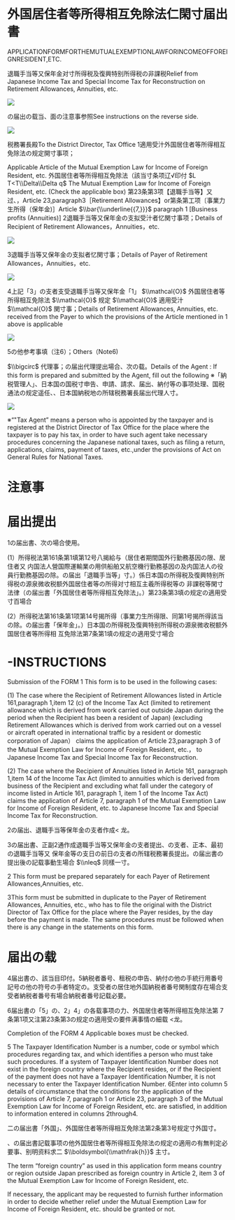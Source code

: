 # 外国居住者等所得相互免除法仁閑寸届出書

APPLICATIONFORMFORTHEMUTUALEXEMPTIONLAWFORINCOMEOFFOREIGNRESIDENT,ETC.

退職手当等又保年金对寸所得税及復興特别所得税の非課税Relief from Japanese Income Tax and Special Income Tax for Reconstruction on Retirement Allowances, Annuities, etc.

![](https://www.nta.go.jp/tmp/58119105-2d51-460d-ad91-3057adbe6824/images/70e98371d448c4fe85fbd0e86fd3e61fe48322761d718893bfaee010c9192522.jpg)

の届出の载当、面の注意事参照See instructions on the reverse side.

![](https://www.nta.go.jp/tmp/58119105-2d51-460d-ad91-3057adbe6824/images/589428e83f6eb9d8b7a3dc80db21d402111880d7a261538fa2d22c8090b49e16.jpg)

税務署長殿To the District Director, Tax Office 1適用受汁外国居住者等所得相互免除法の规定開寸事项；

Applicable Article of the Mutual Exemption Law for Income of Foreign Resident, etc. 外国居住者等所得相互免除法（該当寸条项辽√印付 $L T<T\\Delta\\Delta q$ The Mutual Exemption Law for Income of Foreign Resident, etc. (Check the applicable box) 第23条第3项【退職手当等】又过、，Article 23,paragraph3［Retirement Allowances】or第条第工项〔事業力生所得（保年金)］Article $\\bar{\\underline{{7,}}}$ paragraph 1 \[Business profits (Annuities)\] 2退職手当等又保年金の支拟受汁者忆関寸事项；Details of Recipient of Retirement Allowances，Annuities，etc.

![](https://www.nta.go.jp/tmp/58119105-2d51-460d-ad91-3057adbe6824/images/f7c6dcefac5ed6a955576624c1c3f9454600986f5f8a12473e03bedf02e45fc3.jpg)

3退職手当等又保年金の支拟者忆関寸事；Details of Payer of Retirement Allowances，Annuities，etc.

![](https://www.nta.go.jp/tmp/58119105-2d51-460d-ad91-3057adbe6824/images/3c406ee65b77e0124952137218e1a9b2c7dfb849d1baf42c9f32e17b84a1684c.jpg)

4上記「3」の支者支受退職手当等又保年金「1」 $\\mathcal{O}$ 外国居住者等所得相互免除法 $\\mathcal{O}$ 规定 $\\mathcal{O}$ 適用受汁 $\\mathcal{O}$ 関寸事；Details of Retirement Allowances, Annuities, etc. received from the Payer to which the provisions of the Article mentioned in 1 above is applicable

![](https://www.nta.go.jp/tmp/58119105-2d51-460d-ad91-3057adbe6824/images/d55692f15f92cf9f172c47be4bebf05aa6f67ed0eb957af32da80ddb4498cdb4.jpg)

5の他参考事填（注6）；Others（Note6)

$\\bigcirc$ 代理事；の届出代理提出場合、次の载。Details of the Agent : If this form is prepared and submitted by the Agent, fill out the following ※「納税管理人」、日本国の国税寸申告、申請、請求、届出、納付等の事项处理、国税通法の规定遥任、、日本国納税地の所辖税務署長届出代理人寸。

![](https://www.nta.go.jp/tmp/58119105-2d51-460d-ad91-3057adbe6824/images/88911dbe47867715a34e7c0ac1d273357273c929c1891ef11a148e9b511842f4.jpg)

※“"Tax Agent” means a person who is appointed by the taxpayer and is registered at the District Director of Tax Office for the place where the taxpayer is to pay his tax, in order to have such agent take necessary procedures concerning the Japanese national taxes, such as filing a return, applications, claims, payment of taxes, etc.,under the provisions of Act on General Rules for National Taxes.

# 注意事

# 届出提出

1の届出書、次の場合使用。

(1）所得税法第161条第1填第12号八揭給与（居住者期間国外行勤務基因の限、居住者又 内国法人營国際運輸業の用供船舶又航空機行勤務基因の及内国法人の役員行勤務基因の除。の届出「退職手当等」寸。）係日本国の所得税及復興特别所得税の源泉微收税额外国居住者等の所得对寸相互主羲所得税等の 非課税等閑寸法律（の届出書「外国居住者等所得相互免除法」。）第23条第3填の规定の適用受寸百場合

(2）所得税法第161条第1项第14号揭所得（事業力生所得限、同第1号揭所得該当の除。の届出書「保年金」。）日本国の所得税及復興特别所得税の源泉微收税额外国居住者等所得相 互免除法第7条第1填の规定の適用受寸場合

# -INSTRUCTIONS

Submission of the FORM 1 This form is to be used in the following cases:

(1) The case where the Recipient of Retirement Allowances listed in Article 161,paragraph 1,item 12 (c) of the Income Tax Act (limited to retirement allowance which is derived from work carried out outside Japan during the period when the Recipient has been a resident of Japan) (excluding Retirement Allowances which is derived from work carried out on a vessel or aircraft operated in international traffic by a resident or domestic corporation of Japan） claims the application of Article 23,paragraph 3 of the Mutual Exemption Law for Income of Foreign Resident, etc.， to Japanese Income Tax and Special Income Tax for Reconstruction.

(2) The case where the Recipient of Annuities listed in Article 161, paragraph 1,item 14 of the Income Tax Act (limited to annuities which is derived from business of the Recipient and excluding what fall under the category of income listed in Article 161, paragraph 1, item 1 of the Income Tax Act) claims the application of Article 7, paragraph 1 of the Mutual Exemption Law for Income of Foreign Resident, etc. to Japanese Income Tax and Special Income Tax for Reconstruction.

2の届出、退職手当等保年金の支者作成< 龙。

3の届出書、正副2通作成退職手当等又保年金の支者提出、の支者、正本、最初の退職手当等又 保年金等の支日の前日の支者の所辖税務署長提出。の届出書の提出後の記载事動生場合 $\\nleq$ 同樣一寸。

2 This form must be prepared separately for each Payer of Retirement Allowances,Annuities, etc.

3This form must be submitted in duplicate to the Payer of Retirement Allowances, Annuities, etc., who has to file the original with the District Director of Tax Office for the place where the Payer resides, by the day before the payment is made. The same procedures must be followed when there is any change in the statements on this form.

# 届出の载

4届出書の、該当目印付。5納税者番号、租税の申告、納付の他の手統行用番号記号の他の符号の手者特定の。支受者の居住地外国納税者番号関制度存在場合支受者納税者番号有場合納税者番号記载必要。

6届出書の「5」の、2」4」の各载事项の力、外国居住者等所得相互免除法第 $7$ 条第1项又注第23条第3の规定の適用受の要件满事情の細载 <龙。

Completion of the FORM 4 Applicable boxes must be checked.

5 The Taxpayer Identification Number is a number, code or symbol which procedures regarding tax, and which identifies a person who must take such procedures. If a system of Taxpayer Identification Number does not exist in the foreign country where the Recipient resides, or if the Recipient of the payment does not have a Taxpayer Identification Number, it is not necessary to enter the Taxpayer Identification Number. 6Enter into column 5 details of circumstance that the conditions for the application of the provisions of Article 7, paragraph 1 or Article 23, paragraph 3 of the Mutual Exemption Law for Income of Foreign Resident, etc. are satisfied, in addition to information entered in columns 2through4.

二の届出書「外国」、外国居住者等所得相互免除法第2条第3号规定寸外国寸。

、の届出書記载事项の他外国居住者等所得相互免除法の规定の適用の有無判定必要事、别明资料求二 $\\boldsymbol{\\mathfrak{h}}$ 主寸。

The term “foreign country” as used in this application form means country or region outside Japan prescribed as foreign country in Article 2, item 3 of the Mutual Exemption Law for Income of Foreign Resident, etc.

If necessary, the applicant may be requested to furnish further information in order to decide whether relief under the Mutual Exemption Law for Income of Foreign Resident, etc. should be granted or not.
